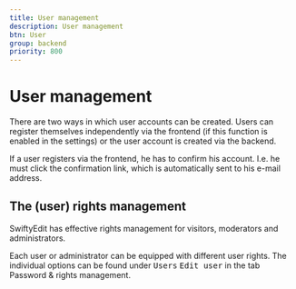 ```yaml
---
title: User management
description: User management
btn: User
group: backend
priority: 800
---
```


# User management

There are two ways in which user accounts can be created.
Users can register themselves independently via the frontend
(if this function is enabled in the settings) or the user account is created via the backend.

If a user registers via the frontend,
he has to confirm his account. I.e. he must click the confirmation link,
which is automatically sent to his e-mail address.

## The (user) rights management

SwiftyEdit has effective rights management for visitors, moderators and administrators.

Each user or administrator can be equipped with different user rights.
The individual options can be found under <kbd>Users</kbd> <kbd>Edit user</kbd> in the tab
Password & rights management.